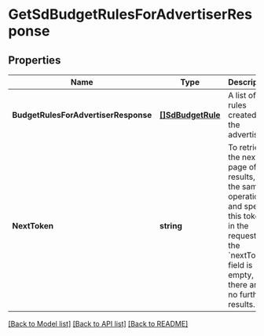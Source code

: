 # GetSdBudgetRulesForAdvertiserResponse

## Properties
Name | Type | Description | Notes
------------ | ------------- | ------------- | -------------
**BudgetRulesForAdvertiserResponse** | [**[]SdBudgetRule**](SDBudgetRule.md) | A list of rules created by the advertiser. | [optional] [default to null]
**NextToken** | **string** | To retrieve the next page of results, call the same operation and specify this token in the request. If the &#x60;nextToken&#x60; field is empty, there are no further results. | [optional] [default to null]

[[Back to Model list]](../README.md#documentation-for-models) [[Back to API list]](../README.md#documentation-for-api-endpoints) [[Back to README]](../README.md)

